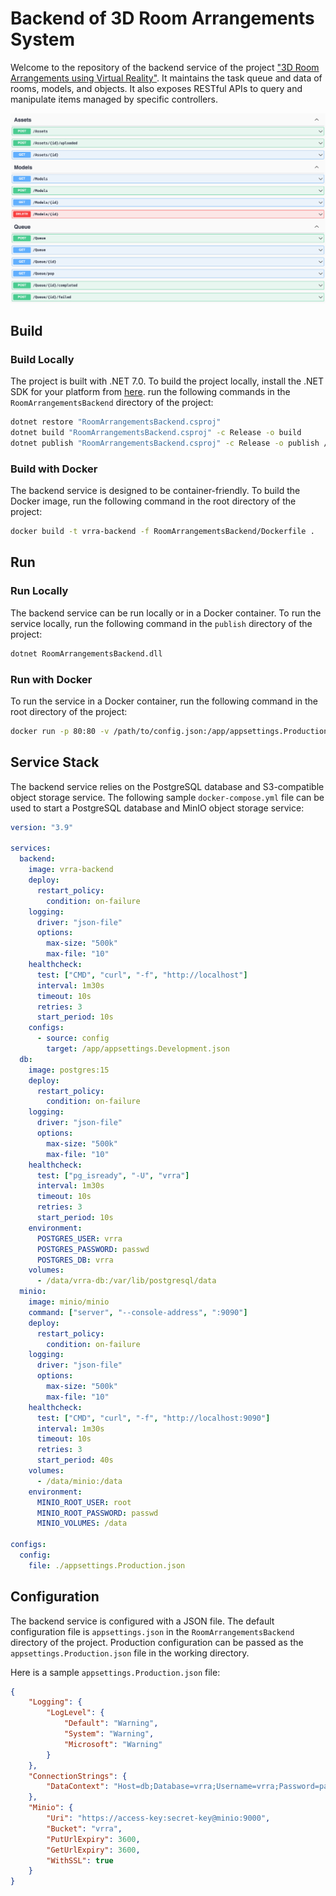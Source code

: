 # Backend of 3D Room Arrangements System

Welcome to the repository of the backend service of the project ["3D Room Arrangements using Virtual Reality"](https://github.com/MixedRealityETHZ/3d-vr-room-arrangements). It maintains the task queue and data of rooms, models, and objects. It also exposes RESTful APIs to query and manipulate items managed by specific controllers. 

![api preview](images/apis.png)

## Build

### Build Locally

The project is built with .NET 7.0. To build the project locally, install the .NET SDK for your platform from [here](https://dotnet.microsoft.com/en-us/download). run the following commands in the `RoomArrangementsBackend` directory of the project:

```bash
dotnet restore "RoomArrangementsBackend.csproj"
dotnet build "RoomArrangementsBackend.csproj" -c Release -o build
dotnet publish "RoomArrangementsBackend.csproj" -c Release -o publish /p:UseAppHost=false
```

### Build with Docker

The backend service is designed to be container-friendly. To build the Docker image, run the following command in the root directory of the project:

```bash
docker build -t vrra-backend -f RoomArrangementsBackend/Dockerfile .
```

## Run

### Run Locally

The backend service can be run locally or in a Docker container. To run the service locally, run the following command in the `publish` directory of the project:

```bash
dotnet RoomArrangementsBackend.dll
```

### Run with Docker

To run the service in a Docker container, run the following command in the root directory of the project:

```bash
docker run -p 80:80 -v /path/to/config.json:/app/appsettings.Production.json vrra-backend
```

## Service Stack

The backend service relies on the PostgreSQL database and S3-compatible object storage service. The following sample `docker-compose.yml` file can be used to start a PostgreSQL database and MinIO object storage service:

```yaml
version: "3.9"

services:
  backend: 
    image: vrra-backend
    deploy:
      restart_policy:
        condition: on-failure
    logging:
      driver: "json-file"
      options:
        max-size: "500k"
        max-file: "10"
    healthcheck:
      test: ["CMD", "curl", "-f", "http://localhost"]
      interval: 1m30s
      timeout: 10s
      retries: 3
      start_period: 10s
    configs:
      - source: config
        target: /app/appsettings.Development.json
  db:
    image: postgres:15
    deploy:
      restart_policy:
        condition: on-failure
    logging:
      driver: "json-file"
      options:
        max-size: "500k"
        max-file: "10"
    healthcheck:
      test: ["pg_isready", "-U", "vrra"]
      interval: 1m30s
      timeout: 10s
      retries: 3
      start_period: 10s
    environment:
      POSTGRES_USER: vrra
      POSTGRES_PASSWORD: passwd
      POSTGRES_DB: vrra
    volumes:
      - /data/vrra-db:/var/lib/postgresql/data
  minio:
    image: minio/minio
    command: ["server", "--console-address", ":9090"]
    deploy:
      restart_policy:
        condition: on-failure
    logging:
      driver: "json-file"
      options:
        max-size: "500k"
        max-file: "10"
    healthcheck:
      test: ["CMD", "curl", "-f", "http://localhost:9090"]
      interval: 1m30s
      timeout: 10s
      retries: 3
      start_period: 40s
    volumes:
      - /data/minio:/data
    environment:
      MINIO_ROOT_USER: root
      MINIO_ROOT_PASSWORD: passwd
      MINIO_VOLUMES: /data

configs: 
  config:
    file: ./appsettings.Production.json
```


## Configuration

The backend service is configured with a JSON file. The default configuration file is `appsettings.json` in the `RoomArrangementsBackend` directory of the project. Production configuration can be passed as the `appsettings.Production.json` file in the working directory.

Here is a sample `appsettings.Production.json` file:

```json
{
    "Logging": {
        "LogLevel": {
            "Default": "Warning",
            "System": "Warning",
            "Microsoft": "Warning"
        }
    },
    "ConnectionStrings": {
        "DataContext": "Host=db;Database=vrra;Username=vrra;Password=passwd"
    },
    "Minio": {
        "Uri": "https://access-key:secret-key@minio:9000",
        "Bucket": "vrra",
        "PutUrlExpiry": 3600,
        "GetUrlExpiry": 3600,
        "WithSSL": true
    }
}
```
